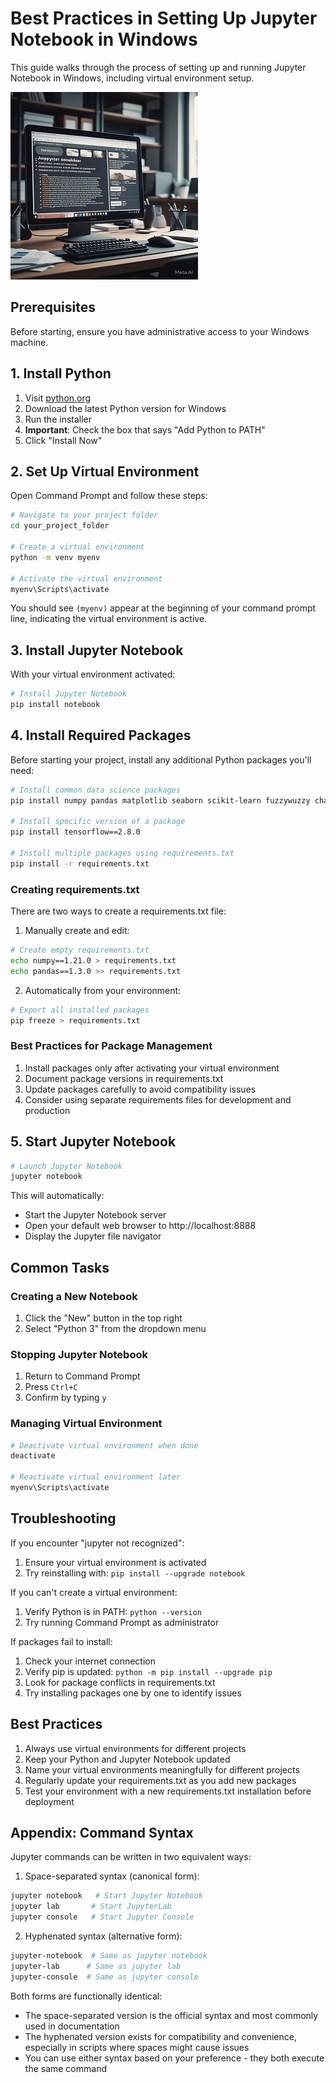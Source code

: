 # Best Practices in Setting Up Jupyter Notebook in Windows

This guide walks through the process of setting up and running Jupyter Notebook in Windows, including virtual environment setup.

![Jupyter Notebook Setup Guide](https://raw.githubusercontent.com/vialliw/Hyperion_Data_Science_Bootcamp/main/image/jupyter.jpg?raw=true)

## Prerequisites

Before starting, ensure you have administrative access to your Windows machine.

## 1. Install Python

1. Visit [python.org](https://www.python.org/downloads/)
2. Download the latest Python version for Windows
3. Run the installer
4. **Important**: Check the box that says "Add Python to PATH"
5. Click "Install Now"

## 2. Set Up Virtual Environment

Open Command Prompt and follow these steps:

```bash
# Navigate to your project folder
cd your_project_folder

# Create a virtual environment
python -m venv myenv

# Activate the virtual environment
myenv\Scripts\activate
```

You should see `(myenv)` appear at the beginning of your command prompt line, indicating the virtual environment is active.

## 3. Install Jupyter Notebook

With your virtual environment activated:

```bash
# Install Jupyter Notebook
pip install notebook
```

## 4. Install Required Packages

Before starting your project, install any additional Python packages you'll need:

```bash
# Install common data science packages
pip install numpy pandas matplotlib seaborn scikit-learn fuzzywuzzy chardet python-Levenshtein mlxtend missingno

# Install specific version of a package
pip install tensorflow==2.8.0

# Install multiple packages using requirements.txt
pip install -r requirements.txt
```

### Creating requirements.txt

There are two ways to create a requirements.txt file:

1. Manually create and edit:
```bash
# Create empty requirements.txt
echo numpy==1.21.0 > requirements.txt
echo pandas==1.3.0 >> requirements.txt
```

2. Automatically from your environment:
```bash
# Export all installed packages
pip freeze > requirements.txt
```

### Best Practices for Package Management

1. Install packages only after activating your virtual environment
2. Document package versions in requirements.txt
3. Update packages carefully to avoid compatibility issues
4. Consider using separate requirements files for development and production

## 5. Start Jupyter Notebook

```bash
# Launch Jupyter Notebook
jupyter notebook
```

This will automatically:
- Start the Jupyter Notebook server
- Open your default web browser to http://localhost:8888
- Display the Jupyter file navigator

## Common Tasks

### Creating a New Notebook
1. Click the "New" button in the top right
2. Select "Python 3" from the dropdown menu

### Stopping Jupyter Notebook
1. Return to Command Prompt
2. Press `Ctrl+C`
3. Confirm by typing `y`

### Managing Virtual Environment
```bash
# Deactivate virtual environment when done
deactivate

# Reactivate virtual environment later
myenv\Scripts\activate
```

## Troubleshooting

If you encounter "jupyter not recognized":
1. Ensure your virtual environment is activated
2. Try reinstalling with: `pip install --upgrade notebook`

If you can't create a virtual environment:
1. Verify Python is in PATH: `python --version`
2. Try running Command Prompt as administrator

If packages fail to install:
1. Check your internet connection
2. Verify pip is updated: `python -m pip install --upgrade pip`
3. Look for package conflicts in requirements.txt
4. Try installing packages one by one to identify issues

## Best Practices

1. Always use virtual environments for different projects
2. Keep your Python and Jupyter Notebook updated
3. Name your virtual environments meaningfully for different projects
4. Regularly update your requirements.txt as you add new packages
5. Test your environment with a new requirements.txt installation before deployment

## Appendix: Command Syntax

Jupyter commands can be written in two equivalent ways:

1. Space-separated syntax (canonical form):
```bash
jupyter notebook   # Start Jupyter Notebook
jupyter lab       # Start JupyterLab
jupyter console   # Start Jupyter Console
```

2. Hyphenated syntax (alternative form):
```bash
jupyter-notebook  # Same as jupyter notebook
jupyter-lab      # Same as jupyter lab
jupyter-console  # Same as jupyter console
```

Both forms are functionally identical:
- The space-separated version is the official syntax and most commonly used in documentation
- The hyphenated version exists for compatibility and convenience, especially in scripts where spaces might cause issues
- You can use either syntax based on your preference - they both execute the same command
